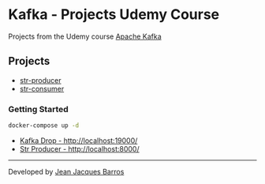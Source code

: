 # Kafka - Projects Udemy Course

Projects from the Udemy course [Apache Kafka](https://www.udemy.com/course/apache-kafka-valdir)

## Projects

- [str-producer](./str-producer/)
- [str-consumer](./str-consumer/)


### Getting Started

``` bash
docker-compose up -d
```

- [Kafka Drop - http://localhost:19000/](http://localhost:19000/)
- [Str Producer - http://localhost:8000/](http://localhost:8000/)

---
Developed by [Jean Jacques Barros](https://github.com/jjeanjacques10/)
